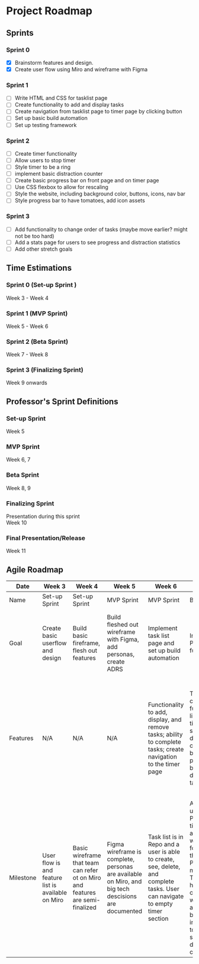 # Project Roadmap

## Sprints

### Sprint 0
- [x] Brainstorm features and design. 
- [x] Create user flow using Miro and wireframe with Figma

### Sprint 1
- [ ] Write HTML and CSS for tasklist page
- [ ] Create functionality to add and display tasks
- [ ] Create navigation from tasklist page to timer page by clicking button
- [ ] Set up basic build automation
- [ ] Set up testing framework 

### Sprint 2
- [ ] Create timer functionality
- [ ] Allow users to stop timer
- [ ] Style timer to be a ring
- [ ] implement basic distraction counter
- [ ] Create basic progress bar on front page and on timer page
- [ ] Use CSS flexbox to allow for rescaling
- [ ] Style the website, including background color, buttons, icons, nav bar
- [ ] Style progress bar to have tomatoes, add icon assets

### Sprint 3
- [ ] Add functionality to change order of tasks (maybe move earlier? might not be too hard)
- [ ] Add a stats page for users to see progress and distraction statistics
- [ ] Add other stretch goals

## Time Estimations

### Sprint 0 (Set-up Sprint )
Week 3 - Week 4

### Sprint 1 (MVP Sprint)
Week 5 - Week 6

### Sprint 2 (Beta Sprint)
Week 7 - Week 8

### Sprint 3 (Finalizing Sprint)
Week 9 onwards

## Professor's Sprint Definitions

### Set-up Sprint 
Week 5

### MVP Sprint
Week 6, 7

### Beta Sprint
Week 8, 9

### Finalizing Sprint
Presentation during this sprint  
Week 10

### Final Presentation/Release
Week 11

## Agile Roadmap

| Date      | Week 3 | Week 4 | Week 5 | Week 6 | Week 7 | Week 8 | Week 9 | Week 10 |
| ---       | ---    | ---    | ---    | ---    | ---    | ---    | ---    | ---     |
| Name      | Set-up Sprint | Set-up Sprint | MVP Sprint | MVP Sprint | Beta Sprint | Beta Sprint | Finalizing Sprint | Finalizing Sprint
| Goal      | Create basic userflow and design | Build basic fireframe, flesh out features| Build fleshed out wireframe with Figma, add personas, create ADRS| Implement task list page and set up build automation | Implement Pomo timer functionality | Implement local storage and advanced styling - ring timer, tomato progress bar, etc. | Add a stats page | Improve stats page, possible adding backend to compare with others
| Features  | N/A | N/A | N/A | Functionality to add, display, and remove tasks; ability to complete tasks; create navigation to the timer page | Timer that correctly functions like a Pomo timer, timer stop button, distraction counter, basic progress bar, timer displayed in tab | Implement local storage, display timer as a ring; add styling such as background colors, buttons and navbar; allow for user to change task order | Display progress bar as tomatoes, add a stats page | Flesh out stats page
| Milestone | User flow is and feature list is available on Miro | Basic wireframe that team can refer ot on Miro and features are semi-finalized | Figma wireframe is complete, personas are available on Miro, and big tech descisions are documented | Task list is in Repo and a user is able to create, see, delete, and complete tasks. User can navigate to empty timer section | A user can use the Pomodoro timer to actually do work while following the Pomodoro method. The timer has the correct work, break, and long break time in addition to features such as a distriction counter | The website looks and feels like the Figma design. Refreshing the page does not end timer or clear tasks | Users can track important productivity statistics such as number is distractions, failed pomos, completed pomos, and trends in these numbers to give an idea of their progression | Trends are displayed with styled graphs and stats page has additional useful data. Project is ready for presentation
